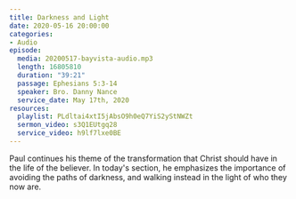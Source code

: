 ```yaml
---
title: Darkness and Light
date: 2020-05-16 20:00:00
categories:
- Audio
episode:
  media: 20200517-bayvista-audio.mp3
  length: 16805810
  duration: "39:21"
  passage: Ephesians 5:3-14
  speaker: Bro. Danny Nance
  service_date: May 17th, 2020
resources:
  playlist: PLdltai4xtI5jAbsO9h0eQ7YiS2yStNWZt
  sermon_video: s3Q1EUtgq28
  service_video: h9lf7lxe0BE
---
```

Paul continues his theme of the transformation that Christ should have in the life of the believer. In today's section, he emphasizes the importance of avoiding the paths of darkness, and walking instead in the light of who they now are.
